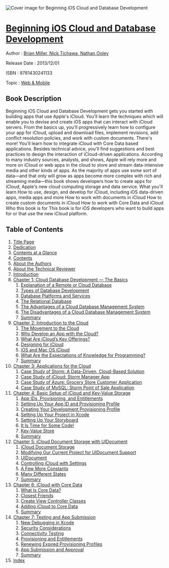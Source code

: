 ![Cover image for Beginning iOS Cloud and Database Development](https://imgdetail.ebookreading.net/cover/cover/web_mobile/EB9781430241133.jpg)

[Beginning iOS Cloud and Database Development](https://ebookreading.net/view/book/Beginning+iOS+Cloud+and+Database+Development-EB9781430241133_1.html "Beginning iOS Cloud and Database Development")
====================================================================================================================

Author : [Brian Miller](https://ebookreading.net/search/author/Brian+Miller),[ Nick Tichawa](https://ebookreading.net/search/author/+Nick+Tichawa),[ Nathan Ooley](https://ebookreading.net/search/author/+Nathan+Ooley)

Release Date : 2013/12/01

ISBN : 9781430241133

Topic : [Web & Mobile](https://ebookreading.net/search/category/web-mobile)

Book Description
-----------------

Beginning iOS Cloud and Database Development gets you started with building apps that use Apple's iCloud. You'll learn the techniques which will enable you to devise and create iOS apps that can interact with iCloud servers. From the basics up, you'll progressively learn how to configure your app for iCloud, upload and download files, implement revisions, add conflict resolution policies, and work with custom documents.
There's more! You'll learn how to integrate iCloud with Core Data based applications. Besides technical advice, you'll find suggestions and best practices to design the interaction of iCloud-driven applications.
According to many industry sources, analysts, and shows, Apple will rely more and more on iCloud or web apps in the cloud to store and stream data-intensive media and other kinds of apps. As the majority of apps use some sort of data—and that only will grow as apps become more complex with rich and streaming media—this book shows developers how to create apps for iCloud, Apple's new cloud computing storage and data service.
What you'll learn
How to use, design, and develop for iCloud, including iOS data-driven apps, media apps and more
How to work with documents in iCloud
How to create custom documents in iCloud
How to work with Core Data and iCloud
Who this book is for
This book is for iOS developers who want to build apps for or that use the new iCloud platform.
              
Table of Contents
-----------------

1. [Title Page](https://ebookreading.net/view/book/Beginning+iOS+Cloud+and+Database+Development-EB9781430241133_2.html)
1. [Dedication](https://ebookreading.net/view/book/Beginning+iOS+Cloud+and+Database+Development-EB9781430241133_4.html)
1. [Contents at a Glance](https://ebookreading.net/view/book/Beginning+iOS+Cloud+and+Database+Development-EB9781430241133_5.html)
1. [Contents](https://ebookreading.net/view/book/Beginning+iOS+Cloud+and+Database+Development-EB9781430241133_6.html)
1. [About the Authors](https://ebookreading.net/view/book/Beginning+iOS+Cloud+and+Database+Development-EB9781430241133_7.html)
1. [About the Technical Reviewer](https://ebookreading.net/view/book/Beginning+iOS+Cloud+and+Database+Development-EB9781430241133_8.html)
1. [Introduction](https://ebookreading.net/view/book/Beginning+iOS+Cloud+and+Database+Development-EB9781430241133_9.html)
1. [Chapter 1: Cloud Database Development — The Basics](https://ebookreading.net/view/book/Beginning+iOS+Cloud+and+Database+Development-EB9781430241133_10.html)
    1. [Explanation of a Remote or Cloud Database](https://ebookreading.net/view/book/Beginning+iOS+Cloud+and+Database+Development-EB9781430241133_10.html#Sec1)
    1. [Types of Database Development](https://ebookreading.net/view/book/Beginning+iOS+Cloud+and+Database+Development-EB9781430241133_10.html#Sec2)
    1. [Database Platforms and Services](https://ebookreading.net/view/book/Beginning+iOS+Cloud+and+Database+Development-EB9781430241133_10.html#Sec3)
    1. [The Relational Database](https://ebookreading.net/view/book/Beginning+iOS+Cloud+and+Database+Development-EB9781430241133_10.html#Sec7)
    1. [The Advantages of a Cloud Database Management System](https://ebookreading.net/view/book/Beginning+iOS+Cloud+and+Database+Development-EB9781430241133_10.html#Sec10)
    1. [The Disadvantages of a Cloud Database Management System](https://ebookreading.net/view/book/Beginning+iOS+Cloud+and+Database+Development-EB9781430241133_10.html#Sec11)
    1. [Summary](https://ebookreading.net/view/book/Beginning+iOS+Cloud+and+Database+Development-EB9781430241133_10.html#Sec12)
1. [Chapter 2: Introduction to the Cloud](https://ebookreading.net/view/book/Beginning+iOS+Cloud+and+Database+Development-EB9781430241133_11.html)
    1. [The Movement to the Cloud](https://ebookreading.net/view/book/Beginning+iOS+Cloud+and+Database+Development-EB9781430241133_11.html#Sec1)
    1. [Why Develop an App with the Cloud?](https://ebookreading.net/view/book/Beginning+iOS+Cloud+and+Database+Development-EB9781430241133_11.html#Sec2)
    1. [What Are iCloud’s Key Offerings?](https://ebookreading.net/view/book/Beginning+iOS+Cloud+and+Database+Development-EB9781430241133_11.html#Sec3)
    1. [Designing for iCloud](https://ebookreading.net/view/book/Beginning+iOS+Cloud+and+Database+Development-EB9781430241133_11.html#Sec4)
    1. [iOS and Mac OS iCloud](https://ebookreading.net/view/book/Beginning+iOS+Cloud+and+Database+Development-EB9781430241133_11.html#Sec5)
    1. [What Are the Expectations of Knowledge for Programming?](https://ebookreading.net/view/book/Beginning+iOS+Cloud+and+Database+Development-EB9781430241133_11.html#Sec6)
    1. [Summary](https://ebookreading.net/view/book/Beginning+iOS+Cloud+and+Database+Development-EB9781430241133_11.html#Sec7)
1. [Chapter 3: Applications for the Cloud](https://ebookreading.net/view/book/Beginning+iOS+Cloud+and+Database+Development-EB9781430241133_12.html)
    1. [Case Study of Storm: A Data-Driven, Cloud-Based Solution](https://ebookreading.net/view/book/Beginning+iOS+Cloud+and+Database+Development-EB9781430241133_12.html#Sec1)
    1. [Case Study of iCloud: Storm Manager App](https://ebookreading.net/view/book/Beginning+iOS+Cloud+and+Database+Development-EB9781430241133_12.html#Sec2)
    1. [Case Study of Azure: Grocery Store Customer Application](https://ebookreading.net/view/book/Beginning+iOS+Cloud+and+Database+Development-EB9781430241133_12.html#Sec3)
    1. [Case Study of MySQL: Storm Point of Sale Application](https://ebookreading.net/view/book/Beginning+iOS+Cloud+and+Database+Development-EB9781430241133_12.html#Sec4)
1. [Chapter 4: Basic Setup of iCloud and Key-Value Storage](https://ebookreading.net/view/book/Beginning+iOS+Cloud+and+Database+Development-EB9781430241133_13.html)
    1. [App IDs, Provisioning, and Entitlements](https://ebookreading.net/view/book/Beginning+iOS+Cloud+and+Database+Development-EB9781430241133_13.html#Sec1)
    1. [Setting Up Your App ID and Provisioning Profile](https://ebookreading.net/view/book/Beginning+iOS+Cloud+and+Database+Development-EB9781430241133_13.html#Sec5)
    1. [Creating Your Development Provisioning Profile](https://ebookreading.net/view/book/Beginning+iOS+Cloud+and+Database+Development-EB9781430241133_13.html#Sec6)
    1. [Setting Up Your Project in Xcode](https://ebookreading.net/view/book/Beginning+iOS+Cloud+and+Database+Development-EB9781430241133_13.html#Sec7)
    1. [Setting Up Your Storyboard](https://ebookreading.net/view/book/Beginning+iOS+Cloud+and+Database+Development-EB9781430241133_13.html#Sec11)
    1. [It Is Time for Some Code!](https://ebookreading.net/view/book/Beginning+iOS+Cloud+and+Database+Development-EB9781430241133_13.html#Sec12)
    1. [Key-Value Store](https://ebookreading.net/view/book/Beginning+iOS+Cloud+and+Database+Development-EB9781430241133_13.html#Sec18)
    1. [Summary](https://ebookreading.net/view/book/Beginning+iOS+Cloud+and+Database+Development-EB9781430241133_13.html#Sec20)
1. [Chapter 5: iCloud Document Storage with UIDocument](https://ebookreading.net/view/book/Beginning+iOS+Cloud+and+Database+Development-EB9781430241133_14.html)
    1. [iCloud Document Storage](https://ebookreading.net/view/book/Beginning+iOS+Cloud+and+Database+Development-EB9781430241133_14.html#Sec1)
    1. [Modifying Our Current Project for UIDocument Support](https://ebookreading.net/view/book/Beginning+iOS+Cloud+and+Database+Development-EB9781430241133_14.html#Sec10)
    1. [UIDocument](https://ebookreading.net/view/book/Beginning+iOS+Cloud+and+Database+Development-EB9781430241133_14.html#Sec19)
    1. [Controlling iCloud with Settings](https://ebookreading.net/view/book/Beginning+iOS+Cloud+and+Database+Development-EB9781430241133_14.html#Sec24)
    1. [A Few More Constants](https://ebookreading.net/view/book/Beginning+iOS+Cloud+and+Database+Development-EB9781430241133_14.html#Sec25)
    1. [Many Different States](https://ebookreading.net/view/book/Beginning+iOS+Cloud+and+Database+Development-EB9781430241133_14.html#Sec26)
    1. [Summary](https://ebookreading.net/view/book/Beginning+iOS+Cloud+and+Database+Development-EB9781430241133_14.html#Sec27)
1. [Chapter 6: iCloud with Core Data](https://ebookreading.net/view/book/Beginning+iOS+Cloud+and+Database+Development-EB9781430241133_15.html)
    1. [What Is Core Data?](https://ebookreading.net/view/book/Beginning+iOS+Cloud+and+Database+Development-EB9781430241133_15.html#Sec1)
    1. [Closest Friends](https://ebookreading.net/view/book/Beginning+iOS+Cloud+and+Database+Development-EB9781430241133_15.html#Sec5)
    1. [Create View Controller Classes](https://ebookreading.net/view/book/Beginning+iOS+Cloud+and+Database+Development-EB9781430241133_15.html#Sec10)
    1. [Adding iCloud to Core Data](https://ebookreading.net/view/book/Beginning+iOS+Cloud+and+Database+Development-EB9781430241133_15.html#Sec22)
    1. [Summary](https://ebookreading.net/view/book/Beginning+iOS+Cloud+and+Database+Development-EB9781430241133_15.html#Sec23)
1. [Chapter 7: Testing and App Submission](https://ebookreading.net/view/book/Beginning+iOS+Cloud+and+Database+Development-EB9781430241133_16.html)
    1. [New Debugging in Xcode](https://ebookreading.net/view/book/Beginning+iOS+Cloud+and+Database+Development-EB9781430241133_16.html#Sec1)
    1. [Security Considerations](https://ebookreading.net/view/book/Beginning+iOS+Cloud+and+Database+Development-EB9781430241133_16.html#Sec2)
    1. [Connectivity Testing](https://ebookreading.net/view/book/Beginning+iOS+Cloud+and+Database+Development-EB9781430241133_16.html#Sec3)
    1. [Provisioning and Entitlements](https://ebookreading.net/view/book/Beginning+iOS+Cloud+and+Database+Development-EB9781430241133_16.html#Sec9)
    1. [Renewing Expired Provisioning Profiles](https://ebookreading.net/view/book/Beginning+iOS+Cloud+and+Database+Development-EB9781430241133_16.html#Sec10)
    1. [App Submission and Approval](https://ebookreading.net/view/book/Beginning+iOS+Cloud+and+Database+Development-EB9781430241133_16.html#Sec11)
    1. [Summary](https://ebookreading.net/view/book/Beginning+iOS+Cloud+and+Database+Development-EB9781430241133_16.html#Sec12)
1. [Index](https://ebookreading.net/view/book/Beginning+iOS+Cloud+and+Database+Development-EB9781430241133_17.html)
